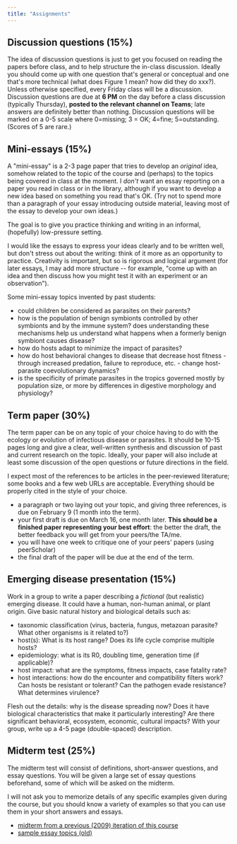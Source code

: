 ```yaml
---
title: "Assignments"
---
```


## Discussion questions (15%)

The idea of discussion questions is just to get you focused on reading the papers before class, and to help structure the in-class discussion. Ideally you should come up with one question that's general or conceptual and one that's more technical (what does Figure 1 mean? how did they do xxx?). Unless otherwise specified, every Friday class will be a discussion. Discussion questions are due at **6 PM** on the day before a class discussion (typically Thursday), **posted to the relevant channel on Teams**; late answers are definitely better than nothing. Discussion questions will be marked on a 0-5 scale where 0=missing; 3 = OK; 4=fine; 5=outstanding. (Scores of 5 are rare.)

## Mini-essays (15%)

A "mini-essay" is a 2-3 page paper that tries to develop an *original* idea, somehow related to the topic of the course and (perhaps) to the topics being covered in class at the moment. I *don't* want an essay reporting on a paper you read in class or in the library, although if you want to develop a new idea based on something you read that's OK. (Try not to spend more than a paragraph
of your essay introducing outside material, leaving most of the essay to develop your own ideas.)

The goal is to give you practice thinking and writing in an informal, (hopefully) low-pressure setting.

I would like the essays to express your ideas clearly and to be written well, but don't stress out about the writing: think of it more as an
opportunity to practice. Creativity is important, but so is rigorous and logical argument (for later essays, I may add more structure -- for example, "come up with an idea and then discuss how you might test it with an experiment or an observation").

Some mini-essay topics invented by past students:

- could children be considered as parasites on their parents?
- how is the population of benign symbionts controlled by other symbionts and by the immune system? does understanding these mechanisms help us understand what happens when a formerly benign symbiont causes disease?
- how do hosts adapt to minimize the impact of parasites?
- how do host behavioral changes to disease that decrease host fitness - through increased predation, failure to reproduce, etc. - change host-parasite coevolutionary dynamics?
- is the specificity of primate parasites in the tropics governed mostly by population size, or more by differences in digestive morphology and physiology?

## Term paper (30%)

The term paper can be on any  topic of your choice having to do with the ecology or evolution of infectious disease or parasites. It
should be 10-15 pages long and give a clear, well-written synthesis and discussion of past and current research on the topic. Ideally, your
paper will also include at least some discussion of the open questions or future directions in the field.

I expect most of the references to be articles in the peer-reviewed literature; some books and a few web URLs are acceptable. Everything
should be properly cited in the style of your choice.

- a paragraph or two laying out your topic, and giving three references, is due on February 9 (1 month into the term).
- your first draft is due on March 16, one month later. **This should be a finished paper representing your best effort**: the better the
 draft, the better feedback you will get from your peers/the TA/me.
- you will have one week to critique one of your peers' papers (using peerScholar)
- the final draft of the paper will be due at the end of the term.

## Emerging disease presentation (15%)

Work in a group to write a paper describing a *fictional* (but realistic) emerging disease. It could have a human, non-human animal, or plant origin. Give basic natural history and biological details such as:

- taxonomic classification (virus, bacteria, fungus, metazoan parasite? What other organisms is it related to?)
- host(s): What is its host range? Does its life cycle comprise multiple hosts?
- epidemiology: what is its R0, doubling time, generation time (if applicable)?
- host impact: what are the symptoms, fitness impacts, case fatality rate?
- host interactions: how do the encounter and compatibility filters work? Can hosts be resistant or tolerant? Can the pathogen evade resistance? What determines virulence?

Flesh out the details: why is the disease spreading now? Does it have biological characteristics that make it particularly interesting? Are there significant behavioral, ecosystem, economic, cultural impacts? With your group, write up a 4-5 page (double-spaced) description.

## Midterm test (25%)

The midterm test will consist of definitions, short-answer questions, and essay questions. You will be given a large set of essay questions beforehand, some of which will be asked on the midterm.

I will not ask you to memorize details of any specific examples given during the course, but you should know a variety of examples so that you can use them in your short answers and essays.

- [midterm from a previous (2009) iteration of this course](eeid2009-midterm.pdf)
- [sample essay topics (old)](file:///home/bolker/Documents/classes/bio4ae3/docs/eeid2009-midterm-topics.html)

